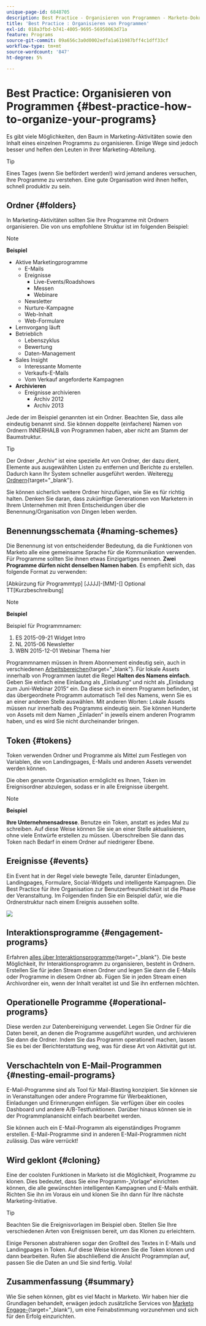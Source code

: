 ```yaml
---
unique-page-id: 6848705
description: Best Practice - Organisieren von Programmen - Marketo-Dokumente - Produktdokumentation
title: 'Best Practice : Organisieren von Programmen'
exl-id: 018a3fbd-b741-4005-9695-56958063d71a
feature: Programs
source-git-commit: 09a656c3a0d0002edfa1a61b987bff4c1dff33cf
workflow-type: tm+mt
source-wordcount: '847'
ht-degree: 5%

---
```


# Best Practice: Organisieren von Programmen {#best-practice-how-to-organize-your-programs}

Es gibt viele Möglichkeiten, den Baum in Marketing-Aktivitäten sowie den Inhalt eines einzelnen Programms zu organisieren. Einige Wege sind jedoch besser und helfen den Leuten in Ihrer Marketing-Abteilung.

>[!TIP]
>
>Eines Tages (wenn Sie befördert werden!) wird jemand anderes versuchen, Ihre Programme zu verstehen. Eine gute Organisation wird ihnen helfen, schnell produktiv zu sein.

## Ordner {#folders}

In Marketing-Aktivitäten sollten Sie Ihre Programme mit Ordnern organisieren. Die von uns empfohlene Struktur ist im folgenden Beispiel:

>[!NOTE]
>
>**Beispiel**
>
>* Aktive Marketingprogramme
>   * E-Mails
>   * Ereignisse
>     * Live-Events/Roadshows
>     * Messen
>     * Webinare
>   * Newsletter
>   * Nurture-Kampagne
>   * Web-Inhalt
>   * Web-Formulare
>* Lernvorgang läuft
>* Betrieblich
>   * Lebenszyklus
>   * Bewertung
>   * Daten-Management
>* Sales Insight
>   * Interessante Momente
>   * Verkaufs-E-Mails
>   * Vom Verkauf angeforderte Kampagnen
>* **Archivieren**
>   * Ereignisse archivieren
>     * Archiv 2012
>     * Archiv 2013

Jede der im Beispiel genannten ist ein Ordner. Beachten Sie, dass alle eindeutig benannt sind. Sie können doppelte (einfachere) Namen von Ordnern INNERHALB von Programmen haben, aber nicht am Stamm der Baumstruktur.

>[!TIP]
>
>Der Ordner „Archiv“ ist eine spezielle Art von Ordner, der dazu dient, Elemente aus ausgewählten Listen zu entfernen und Berichte zu erstellen. Dadurch kann Ihr System schneller ausgeführt werden. Weitere [&#x200B; zu Ordnern](/help/marketo/product-docs/core-marketo-concepts/miscellaneous/understanding-folders.md){target="_blank"}.

Sie können sicherlich weitere Ordner hinzufügen, wie Sie es für richtig halten. Denken Sie daran, dass zukünftige Generationen von Marketern in Ihrem Unternehmen mit Ihren Entscheidungen über die Benennung/Organisation von Dingen leben werden.

## Benennungsschemata {#naming-schemes}

Die Benennung ist von entscheidender Bedeutung, da die Funktionen von Marketo alle eine gemeinsame Sprache für die Kommunikation verwenden. Für Programme sollten Sie ihnen etwas Einzigartiges nennen. **Zwei Programme dürfen nicht denselben Namen haben**. Es empfiehlt sich, das folgende Format zu verwenden:

[Abkürzung für Programmtyp] [JJJJ]-[MM]-[] Optional TT[Kurzbeschreibung]

>[!NOTE]
>
>**Beispiel**
>
>Beispiel für Programmnamen:
>
>1. ES 2015-09-21 Widget Intro
>1. NL 2015-06 Newsletter
>1. WBN 2015-12-01 Webinar Thema hier

Programmnamen müssen in Ihrem Abonnement eindeutig sein, auch in verschiedenen [Arbeitsbereichen](/help/marketo/product-docs/administration/workspaces-and-person-partitions/understanding-workspaces-and-person-partitions.md){target="_blank"}.  Für lokale Assets innerhalb von Programmen lautet die Regel **Halten des Namens einfach**. Geben Sie einfach eine Einladung als „Einladung“ und nicht als „Einladung zum Juni-Webinar 2015“ ein. Da diese sich in einem Programm befinden, ist das übergeordnete Programm automatisch Teil des Namens, wenn Sie es an einer anderen Stelle auswählen. Mit anderen Worten: Lokale Assets müssen nur innerhalb des Programms eindeutig sein. Sie können Hunderte von Assets mit dem Namen „Einladen“ in jeweils einem anderen Programm haben, und es wird Sie nicht durcheinander bringen.

## Token {#tokens}

Token verwenden Ordner und Programme als Mittel zum Festlegen von Variablen, die von Landingpages, E-Mails und anderen Assets verwendet werden können.

Die oben genannte Organisation ermöglicht es Ihnen, Token im Ereignisordner abzulegen, sodass er in alle Ereignisse übergeht.

>[!NOTE]
>
>**Beispiel**
>
>**Ihre Unternehmensadresse**. Benutze ein Token, anstatt es jedes Mal zu schreiben. Auf diese Weise können Sie sie an einer Stelle aktualisieren, ohne viele Entwürfe erstellen zu müssen. Überschreiben Sie dann das Token nach Bedarf in einem Ordner auf niedrigerer Ebene.

## Ereignisse {#events}

Ein Event hat in der Regel viele bewegte Teile, darunter Einladungen, Landingpages, Formulare, Social-Widgets und intelligente Kampagnen. Die Best Practice für ihre Organisation zur Benutzerfreundlichkeit ist die Phase der Veranstaltung. Im Folgenden finden Sie ein Beispiel dafür, wie die Ordnerstruktur nach einem Ereignis aussehen sollte.

![](assets/capture.png)

## Interaktionsprogramme {#engagement-programs}

Erfahren [&#x200B; alles über Interaktionsprogramme](/help/marketo/product-docs/email-marketing/drip-nurturing/creating-an-engagement-program/understanding-engagement-programs.md){target="_blank"}. Die beste Möglichkeit, Ihr Interaktionsprogramm zu organisieren, besteht in Ordnern. Erstellen Sie für jeden Stream einen Ordner und legen Sie dann die E-Mails oder Programme in diesem Ordner ab. Fügen Sie in jeden Stream einen Archivordner ein, wenn der Inhalt veraltet ist und Sie ihn entfernen möchten.

## Operationelle Programme {#operational-programs}

Diese werden zur Datenbereinigung verwendet. Legen Sie Ordner für die Daten bereit, an denen die Programme ausgeführt wurden, und archivieren Sie dann die Ordner. Indem Sie das Programm operationell machen, lassen Sie es bei der Berichterstattung weg, was für diese Art von Aktivität gut ist.

## Verschachteln von E-Mail-Programmen {#nesting-email-programs}

E-Mail-Programme sind als Tool für Mail-Blasting konzipiert. Sie können sie in Veranstaltungen oder andere Programme für Werbeaktionen, Einladungen und Erinnerungen einfügen. Sie verfügen über ein cooles Dashboard und andere A/B-Testfunktionen. Darüber hinaus können sie in der Programmplanansicht einfach bearbeitet werden.

Sie können auch ein E-Mail-Programm als eigenständiges Programm erstellen. E-Mail-Programme sind in anderen E-Mail-Programmen nicht zulässig. Das wäre verrückt!

## Wird geklont {#cloning}

Eine der coolsten Funktionen in Marketo ist die Möglichkeit, Programme zu klonen. Dies bedeutet, dass Sie eine Programm-„Vorlage“ einrichten können, die alle gewünschten intelligenten Kampagnen und E-Mails enthält. Richten Sie ihn im Voraus ein und klonen Sie ihn dann für Ihre nächste Marketing-Initiative.

>[!TIP]
>
>Beachten Sie die Ereignisvorlagen im Beispiel oben. Stellen Sie Ihre verschiedenen Arten von Ereignissen bereit, um das Klonen zu erleichtern.

Einige Personen abstrahieren sogar den Großteil des Textes in E-Mails und Landingpages in Token. Auf diese Weise können Sie die Token klonen und dann bearbeiten. Rufen Sie abschließend die Ansicht Programmplan auf, passen Sie die Daten an und Sie sind fertig. Voila!

## Zusammenfassung {#summary}

Wie Sie sehen können, gibt es viel Macht in Marketo. Wir haben hier die Grundlagen behandelt, erwägen jedoch zusätzliche Services von [Marketo Engage-](https://business.adobe.com/de/products/marketo/services-support.html){target="_blank"}, um eine Feinabstimmung vorzunehmen und sich für den Erfolg einzurichten.
